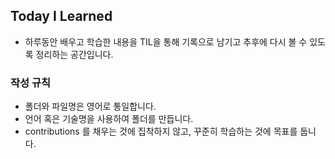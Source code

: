 ## Today I Learned


* 하루동안 배우고 학습한 내용을 TIL을 통해 기록으로 남기고 추후에 다시 볼 수 있도록 정리하는 공간입니다.


### 작성 규칙

* 폴더와 파일명은 영어로 통일합니다.
* 언어 혹은 기술명을 사용하여 폴더를 만듭니다.
* contributions 를 채우는 것에 집착하지 않고, 꾸준히 학습하는 것에 목표를 둡니다.
